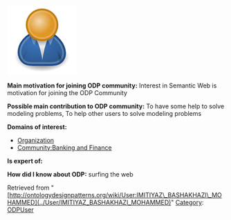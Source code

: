 [![Image:ODPUser.png](../images/a/a6/ODPUser.png)](../Image/ODPUser.png "Image:ODPUser.png")




  





__Main motivation for joining ODP community:__ Interest in Semantic Web is motivation for joining the ODP Community


__Possible main contribution to ODP community:__ To have some help to solve modeling problems, To help other users to solve modeling problems


__Domains of interest:__



* [Organization](../Community/Organization "Community:Organization")
* [Community:Banking and Finance](http://ontologydesignpatterns.org/wiki/index.php?title=Community:Community:Banking_and_Finance&action=edit&redlink=1 "Community:Community:Banking and Finance (not yet written)")


__Is expert of:__


  

__How did I know about ODP:__ surfing the web






Retrieved from "[http://ontologydesignpatterns.org/wiki/User:IMITIYAZ\_BASHAKHAZI\_MOHAMMED](../User/IMITIYAZ_BASHAKHAZI_MOHAMMED)"
 [Category](http://ontologydesignpatterns.org/wiki/Special:Categories "Special:Categories"): [ODPUser](../Category/ODPUser "Category:ODPUser")